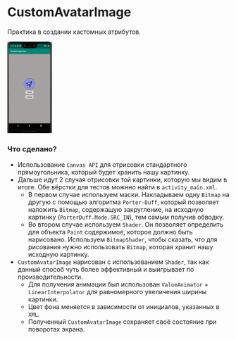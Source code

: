 # CustomAvatarImage
Практика в создании кастомных атрибутов.
 
<img src="https://github.com/wagnod/AvatarCustomView/blob/master/CustomImageView.gif" width="20%" />
 
### Что сделано?
   * Использование `Canvas API` для отрисовки стандартного прямоугольника, который будет хранить нашу картинку.
   * Дальше идут 2 случая отрисовки той картинки, которую мы видим в итоге. Обе вёрстки для тестов можнно найти в `activity_main.xml`.
      * В первом случае используем маски. Накладываем одну `Bitmap` на другую с помощью алгоритма `Porter-Duff`, который позволяет наложить `Bitmap`, содержащую закругление, на исходную картинку (`PorterDuff.Mode.SRC_IN`), тем самым получив обводку.
      * Во втором случае используем `Shader`. Он позволяет определить для объекта `Paint` содержимое, которое должно быть нарисовано. Используем `BitmapShader`, чтобы сказать, что для рисования нужно использовать `Bitmap`, которая хранит нашу исходную картинку.
   * `CustomAvatarImage` нарисован с использованием `Shader`, так как данный способ чуть более эффективный и выигрывает по производительности.
      * Для получения анимации был использован `ValueAnimator` + `LinearInterpolator` для равномерного увеличения ширины картинки.
      * Цвет фона меняется в зависимости от инициалов, указанных в `XML`.  
      * Полученный `CustomAvatarImage` сохраняет своё состояние при поворотах экрана.
